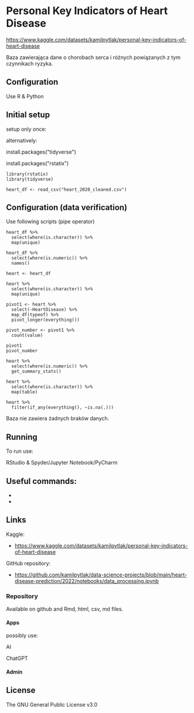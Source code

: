 # Personal Key Indicators of Heart Disease

https://www.kaggle.com/datasets/kamilpytlak/personal-key-indicators-of-heart-disease

Baza zawierająca dane o chorobach serca i różnych powiązanych z tym czynnikach ryzyka.


## Configuration 
Use R & Python

## Initial setup
setup only once:

alternatively:

install.packages("tidyverse")

install.packages("rstatix")

```shell
library(rstatix)
library(tidyverse)

heart_df <- read_csv("heart_2020_cleaned.csv")
```

## Configuration (data verification)

Use following scripts (pipe operator)

```shell
heart_df %>% 
  select(where(is.character)) %>% 
  map(unique)

heart_df %>% 
  select(where(is.numeric)) %>% 
  names()

heart <- heart_df

heart %>% 
  select(where(is.character)) %>% 
  map(unique) 

pivot1 <- heart %>% 
  select(-HeartDisease) %>% 
  map_df(typeof) %>% 
  pivot_longer(everything()) 

pivot_number <- pivot1 %>% 
  count(value)

pivot1
pivot_number

heart %>% 
  select(where(is.numeric)) %>% 
  get_summary_stats()

heart %>% 
  select(where(is.character)) %>% 
  map(table)

heart %>% 
  filter(if_any(everything(), ~is.na(.)))
```
Baza nie zawiera żadnych braków danych.

## Running

To run use:

RStudio & Spyder/Jupyter Notebook/PyCharm


## Useful commands:

* 
* 

## Links
Kaggle:
- https://www.kaggle.com/datasets/kamilpytlak/personal-key-indicators-of-heart-disease

GitHub repository:
- https://github.com/kamilpytlak/data-science-projects/blob/main/heart-disease-prediction/2022/notebooks/data_processing.ipynb

### Repository

Available on github and Rmd, html, csv, md files.

#### Apps

possibly use:

AI

ChatGPT

#### Admin

## License
The GNU General Public License v3.0

